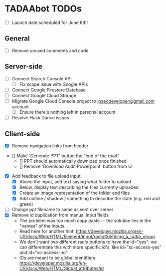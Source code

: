 # TADAAbot TODOs

* [ ] Launch date scheduled for June 6th!

## General
* [ ] Remove unused comments and code

## Server-side
* [ ] Connect Search Console API
	* [ ] Fix scope issue with Google APIs
* [ ] Connect Google Firestore Database
* [ ] Connect Google Cloud Storage
* [ ] Migrate Google Cloud Console project to lpseodeveloper@gmail.com account
	* [ ] Ensure there's nothing left in personal account
* [ ] Resolve Flask Dance issues

## Client-side
* [x] Remove navigation links from header
* [] Make 'Generate PPT' button the "end of the road"
	* [] PPT should automatically download once finished
	* [] Remove 'Download Audit Powerpoint' button from UI
* [x] Add feedback to file upload input
	* [x] Above the input, add text saying what folder to upload
	* [x] Below, display text describing the files currently uploaded
	* [x] Create an image representation of the folder and files
	* [x] Add outline / shadow / something to describe the state (e.g. red and green)
* [ ] Change ppt filename to same as sent over server
* [x] Remove id duplication from manual input fields
	* The problem was too much copy paste -- the solution lies in the "names" of the inputs.
	* Read here for another hint: https://developer.mozilla.org/en-US/docs/Web/HTML/Element/input/radio#defining_a_radio_group
	* We don't want two different radio buttons to have the id="yes"; we can differentiate this with more specific id's, like id="sc-access-yes" and id="sc-access-no".
	* IDs are meant to be global identifiers: https://developer.mozilla.org/en-US/docs/Web/HTML/Global_attributes/id

